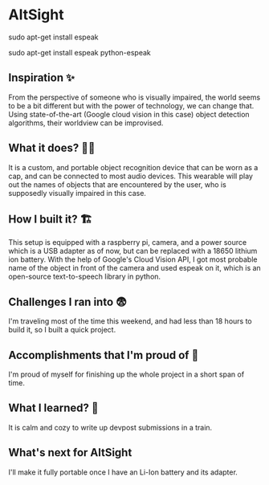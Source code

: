 # AltSight

sudo apt-get install espeak

sudo apt-get install espeak python-espeak

## Inspiration ✨
From the perspective of someone who is visually impaired, the world seems to be a bit different but with the power of technology, we can change that. Using state-of-the-art (Google cloud vision in this case) object detection algorithms, their worldview can be improvised.
## What it does? 👨‍🚀
It is a custom, and portable object recognition device that can be worn as a cap, and can be connected to most audio devices. This wearable will play out the names of objects that are encountered by the user, who is supposedly visually impaired in this case.
## How I built it? 🏗
This setup is equipped with a raspberry pi, camera, and a power source which is a USB adapter as of now, but can be replaced with a 18650 lithium ion battery. With the help of Google's Cloud Vision API, I got most probable name of the object in front of the camera and used espeak on it, which is an open-source text-to-speech library in python.
## Challenges I ran into 😨
I'm traveling most of the time this weekend, and had less than 18 hours to build it, so I built a quick project.
## Accomplishments that I'm proud of 🚀
I'm proud of myself for finishing up the whole project in a short span of time.
## What I learned? 🏫
It is calm and cozy to write up devpost submissions in a train.
## What's next for AltSight
I'll make it fully portable once I have an Li-Ion battery and its adapter.
